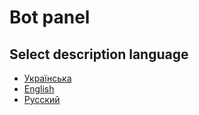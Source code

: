 # Bot panel 

## Select description language

- [Українська](README.ua.md)
- [English](README.en.md)
- [Русский](README.ru.md)

